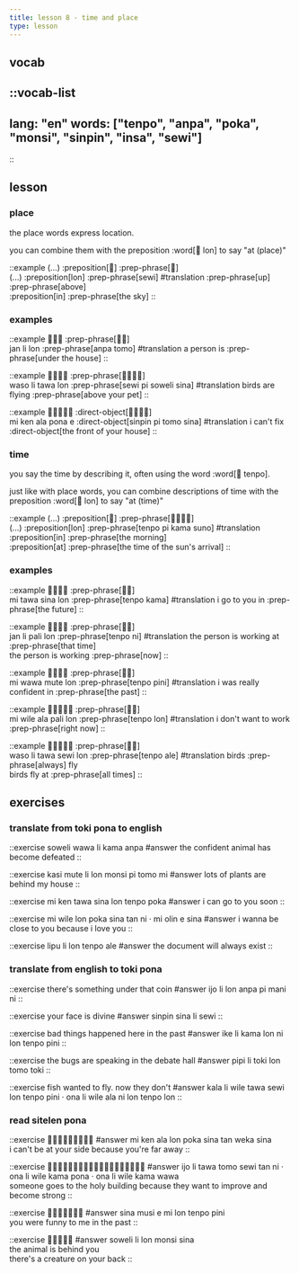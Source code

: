```yaml
---
title: lesson 8 - time and place
type: lesson
---
```


## vocab
::vocab-list
---
lang: "en"
words: ["tenpo", "anpa", "poka", "monsi", "sinpin", "insa", "sewi"]
---
::

## lesson
### place
the place words express location.

you can combine them with the preposition :word[󱤬 lon] to say "at (place)"

::example
(...) :preposition[󱤬] :prep-phrase[󱥚] \
(...) :preposition[lon] :prep-phrase[sewi]
#translation
:prep-phrase[up] \
:prep-phrase[above] \
:preposition[in] :prep-phrase[the sky]
::

### examples

::example
󱤑󱤧󱤬 :prep-phrase[󱤅󱥭] \
jan li lon :prep-phrase[anpa tomo]
#translation
a person is :prep-phrase[under the house]
::

::example
󱥴󱤧󱥩󱤬 :prep-phrase[󱥚󱥍󱥢󱥞] \
waso li tawa lon :prep-phrase[sewi pi soweli sina]
#translation
birds are flying :prep-phrase[above your pet]
::

::example
󱤴󱤘󱤂󱥔󱤉 :direct-object[󱥟󱥍󱥭󱥞] \
mi ken ala pona e :direct-object[sinpin pi tomo sina]
#translation
i can't fix :direct-object[the front of your house]
::

### time
you say the time by describing it, often using the word :word[󱥫 tenpo].

just like with place words, you can combine descriptions of time with the preposition :word[󱤬 lon] to say "at (time)"

::example
(...) :preposition[󱤬] :prep-phrase[󱥫󱥍󱤖󱥤] \
(...) :preposition[lon] :prep-phrase[tenpo pi kama suno]
#translation
:preposition[in] :prep-phrase[the morning] \
:preposition[at] :prep-phrase[the time of the sun's arrival]
::

### examples
::example
󱤴󱥩󱥞󱤬 :prep-phrase[󱥫󱤖] \
mi tawa sina lon :prep-phrase[tenpo kama]
#translation
i go to you in :prep-phrase[the future]
::

::example
󱤑󱤧󱥉󱤬 :prep-phrase[󱥫󱥁] \
jan li pali lon :prep-phrase[tenpo ni]
#translation
the person is working at :prep-phrase[that time] \
the person is working :prep-phrase[now]
::

::example
󱤴󱥵󱤼󱤬 :prep-phrase[󱥫󱥐] \
mi wawa mute lon :prep-phrase[tenpo pini]
#translation
i was really confident in :prep-phrase[the past]
::

::example
󱤴󱥷󱤂󱥉󱤬 :prep-phrase[󱥫󱤬] \
mi wile ala pali lon :prep-phrase[tenpo lon]
#translation
i don't want to work :prep-phrase[right now]
::

::example
󱥴󱤧󱥩󱥚󱤬 :prep-phrase[󱥫󱤄] \
waso li tawa sewi lon :prep-phrase[tenpo ale]
#translation
birds :prep-phrase[always] fly \
birds fly at :prep-phrase[all times]
::

## exercises
### translate from toki pona to english
::exercise
soweli wawa li kama anpa
#answer
the confident animal has become defeated
::

::exercise
kasi mute li lon monsi pi tomo mi
#answer
lots of plants are behind my house
::

::exercise
mi ken tawa sina lon tenpo poka
#answer
i can go to you soon
::

::exercise
mi wile lon poka sina tan ni · mi olin e sina
#answer
i wanna be close to you because i love you
::

::exercise
lipu li lon tenpo ale
#answer
the document will always exist
::

### translate from english to toki pona
::exercise
there's something under that coin
#answer
ijo li lon anpa pi mani ni
::

::exercise
your face is divine
#answer
sinpin sina li sewi
::

::exercise
bad things happened here in the past
#answer
ike li kama lon ni lon tenpo pini
::

::exercise
the bugs are speaking in the debate hall
#answer
pipi li toki lon tomo toki
::

::exercise
fish wanted to fly. now they don't
#answer
kala li wile tawa sewi lon tenpo pini · ona li wile ala ni lon tenpo lon 
::

### read sitelen pona
::exercise
󱤴󱤘󱤂󱤬󱥒󱥞󱥧󱥶󱥞
#answer
mi ken ala lon poka sina tan weka sina \
i can't be at your side because you're far away
::

::exercise
󱤌󱤧󱥩󱥭󱥚󱥧󱥁󱦜󱥆󱤧󱥷󱤖󱥔󱦜󱥆󱤧󱥷󱤖󱥵
#answer
ijo li tawa tomo sewi tan ni · ona li wile kama pona · ona li wile kama wawa \
someone goes to the holy building because they want to improve and become strong
::

::exercise
󱥞󱤻󱤉󱤴󱤬󱥫󱥐
#answer
sina musi e mi lon tenpo pini \
you were funny to me in the past
::

::exercise
󱥢󱤧󱤬󱤸󱥞
#answer
soweli li lon monsi sina \
the animal is behind you \
there's a creature on your back
::